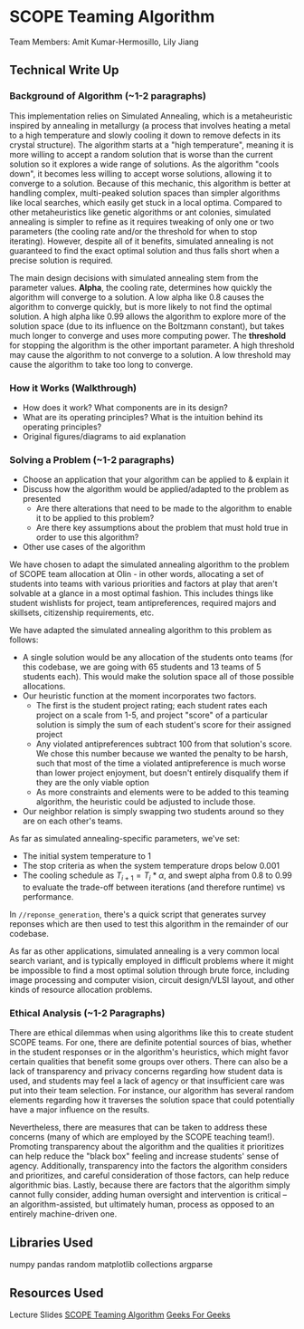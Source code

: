 # SCOPE Teaming Algorithm

Team Members: Amit Kumar-Hermosillo, Lily Jiang

## Technical Write Up

### Background of Algorithm (~1-2 paragraphs)

This implementation relies on Simulated Annealing, which is a metaheuristic inspired by annealing in metallurgy (a process that involves heating a metal to a high temperature and slowly cooling it down to remove defects in its crystal structure). The algorithm starts at a "high temperature", meaning it is more willing to accept a random solution that is worse than the current solution so it explores a wide range of solutions. As the algorithm "cools down", it becomes less willing to accept worse solutions, allowing it to converge to a solution. Because of this mechanic, this algorithm is better at handling complex, multi-peaked solution spaces than simpler algorithms like local searches, which easily get stuck in a local optima. Compared to other metaheuristics like genetic algorithms or ant colonies, simulated annealing is simpler to refine as it requires tweaking of only one or two parameters (the cooling rate and/or the threshold for when to stop iterating). However, despite all of it benefits, simulated annealing is not guaranteed to find the exact optimal solution and thus falls short when a precise solution is required.

The main design decisions with simulated annealing stem from the parameter values. **Alpha**, the cooling rate, determines how quickly the algorithm will converge to a solution. A low alpha like 0.8 causes the algorithm to converge quickly, but is more likely to not find the optimal solution. A high alpha like 0.99 allows the algorithm to explore more of the solution space (due to its influence on the Boltzmann constant), but takes much longer to converge and uses more computing power. The **threshold** for stopping the algorithm is the other important parameter. A high threshold may cause the algorithm to not converge to a solution. A low threshold may cause the algorithm to take too long to converge.

### How it Works (Walkthrough)
* How does it work? What components are in its design?
* What are its operating principles? What is the intuition behind its operating principles?
* Original figures/diagrams to aid explanation

### Solving a Problem (~1-2 paragraphs)
* Choose an application that your algorithm can be applied to & explain it
* Discuss how the algorithm would be applied/adapted to the problem as presented
    * Are there alterations that need to be made to the algorithm to enable it to be applied to this problem?
    * Are there key assumptions about the problem that must hold true in order to use this algorithm?
* Other use cases of the algorithm

We have chosen to adapt the simulated annealing algorithm to the problem of SCOPE team allocation at Olin - in other words, allocating a set of students into teams with various priorities and factors at play that aren't solvable at a glance in a most optimal fashion. This includes things like student wishlists for project, team antipreferences, required majors and skillsets, citizenship requirements, etc.

We have adapted the simulated annealing algorithm to this problem as follows:
- A single solution would be any allocation of the students onto teams (for this codebase, we are going with 65 students and 13 teams of 5 students each). This would make the solution space all of those possible allocations.
- Our heuristic function at the moment incorporates two factors.
    - The first is the student project rating; each student rates each project on a scale from 1-5, and project "score" of a particular solution is simply the sum of each student's score for their assigned project
    - Any violated antipreferences subtract 100 from that solution's score. We chose this number because we wanted the penalty to be harsh, such that most of the time a violated antipreference is much worse than lower project enjoyment, but doesn't entirely disqualify them if they are the only viable option
    - As more constraints and elements were to be added to this teaming algorithm, the heuristic could be adjusted to include those.
- Our neighbor relation is simply swapping two students around so they are on each other's teams.

As far as simulated annealing-specific parameters, we've set:

- The initial system temperature to 1
- The stop criteria as when the system temperature drops below 0.001
- The cooling schedule as $T_{i+1} = T_i * \alpha$, and swept alpha from 0.8 to 0.99 to evaluate the trade-off between iterations (and therefore runtime) vs performance.

In `//reponse_generation`, there's a quick script that generates survey reponses which are then used to test this algorithm in the remainder of our codebase.

As far as other applications, simulated annealing is a very common local search variant, and is typically employed in difficult problems where it might be impossible to find a most optimal solution through brute force, including image processing and computer vision, circuit design/VLSI layout, and other kinds of resource allocation problems.

### Ethical Analysis (~1-2 Paragraphs)

There are ethical dilemmas when using algorithms like this to create student SCOPE teams. For one, there are definite potential sources of bias, whether in the student responses or in the algorithm's heuristics, which might favor certain qualities that benefit some groups over others. There can also be a lack of transparency and privacy concerns regarding how student data is used, and students may feel a lack of agency or that insufficient care was put into their team selection. For instance, our algorithm has several random elements regarding how it traverses the solution space that could potentially have a major influence on the results.

Nevertheless, there are measures that can be taken to address these concerns (many of which are employed by the SCOPE teaching team!). Promoting transparency about the algorithm and the qualities it prioritizes can help reduce the "black box" feeling and increase students' sense of agency. Additionally, transparency into the factors the algorithm considers and prioritizes, and careful consideration of those factors, can help reduce algorithmic bias. Lastly, because there are factors that the algorithm simply cannot fully consider, adding human oversight and intervention is critical – an algorithm-assisted, but ultimately human, process as opposed to an entirely machine-driven one. 

## Libraries Used

numpy
pandas
random
matplotlib
collections
argparse

## Resources Used

Lecture Slides
[SCOPE Teaming Algorithm](https://github.com/AllenDowney/TeamAllocation)
[Geeks For Geeks](https://www.geeksforgeeks.org/simulated-annealing/)

